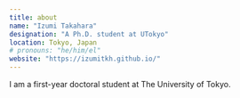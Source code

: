 ```yaml
---
title: about
name: "Izumi Takahara"
designation: "A Ph.D. student at UTokyo"
location: Tokyo, Japan
# pronouns: "he/him/el"
website: "https://izumitkh.github.io/"
---
```

I am a first-year doctoral student at The University of Tokyo.

<!-- I am a first-year doctoral student at The University of Tokyo. I earned a B.E. in 2022, followed by an M.E. in 2024, both from UTokyo.  
<br/>
My research interests lie in solving both fundamental and applied scientific problems in materials science and related fields through computational techniques.
Specifically, I focus on applying and developing a wide range of methods that I suppose helpful, including *ab initio* simulation, advanced artificial intelligence technologies, AI-powered techniques that merge these approaches, and methods integrating computational and materials characterization techniques. -->